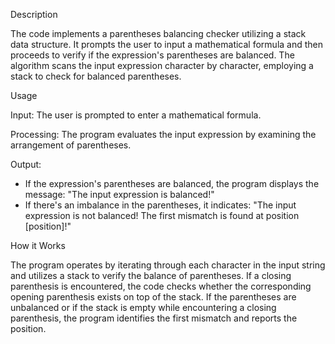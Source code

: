 Description

The code implements a parentheses balancing checker utilizing a stack data structure. It prompts the user to input a mathematical formula and then proceeds to verify if the expression's parentheses are balanced. The algorithm scans the input expression character by character, employing a stack to check for balanced parentheses.

Usage

Input: 
The user is prompted to enter a mathematical formula.

Processing:
The program evaluates the input expression by examining the arrangement of parentheses.

Output:
- If the expression's parentheses are balanced, the program displays the message: "The input expression is balanced!"
- If there's an imbalance in the parentheses, it indicates: "The input expression is not balanced! The first mismatch is found at position [position]!"
  
How it Works

The program operates by iterating through each character in the input string and utilizes a stack to verify the balance of parentheses. If a closing parenthesis is encountered, the code checks whether the corresponding opening parenthesis exists on top of the stack. If the parentheses are unbalanced or if the stack is empty while encountering a closing parenthesis, the program identifies the first mismatch and reports the position.

